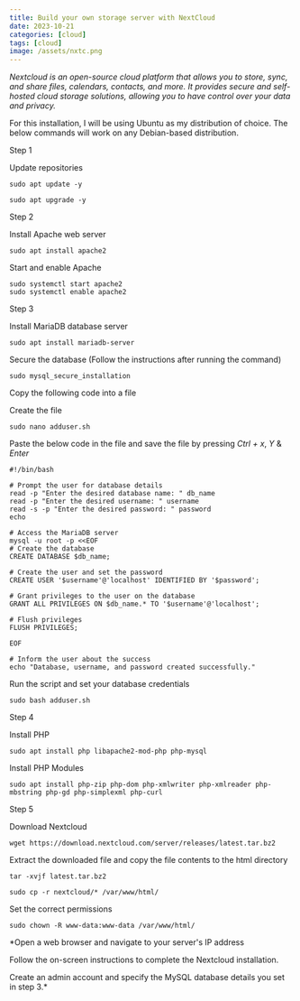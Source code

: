 ```yaml
---
title: Build your own storage server with NextCloud
date: 2023-10-21
categories: [cloud]
tags: [cloud]
image: /assets/nxtc.png
---
```


*Nextcloud is an open-source cloud platform that allows you to store, sync, and share files, calendars, contacts, and more. It provides secure and self-hosted cloud storage solutions, allowing you to have control over your data and privacy.*

For this installation, I will be using Ubuntu as my distribution of choice. 
The below commands will work on any Debian-based distribution.

Step 1

Update repositories

```
sudo apt update -y
```

```
sudo apt upgrade -y
```


Step 2

Install Apache web server 

```
sudo apt install apache2
```

Start and enable Apache

```
sudo systemctl start apache2
sudo systemctl enable apache2
```

Step 3 

Install MariaDB database server 

```
sudo apt install mariadb-server
```

Secure the database (Follow the instructions after running the command)

```
sudo mysql_secure_installation
```

Copy the following code into a file 

Create the file

```
sudo nano adduser.sh
```

Paste the below code in the file and save the file by pressing *Ctrl + x*, *Y* & *Enter*

```
#!/bin/bash

# Prompt the user for database details
read -p "Enter the desired database name: " db_name
read -p "Enter the desired username: " username
read -s -p "Enter the desired password: " password
echo

# Access the MariaDB server
mysql -u root -p <<EOF
# Create the database
CREATE DATABASE $db_name;

# Create the user and set the password
CREATE USER '$username'@'localhost' IDENTIFIED BY '$password';

# Grant privileges to the user on the database
GRANT ALL PRIVILEGES ON $db_name.* TO '$username'@'localhost';

# Flush privileges
FLUSH PRIVILEGES;

EOF

# Inform the user about the success
echo "Database, username, and password created successfully."
```

Run the script and set your database credentials 

```
sudo bash adduser.sh
```

Step 4

Install PHP

```
sudo apt install php libapache2-mod-php php-mysql
```

Install PHP Modules 

```
sudo apt install php-zip php-dom php-xmlwriter php-xmlreader php-mbstring php-gd php-simplexml php-curl
```

Step 5

Download Nextcloud

```
wget https://download.nextcloud.com/server/releases/latest.tar.bz2
```

Extract the downloaded file and copy the file contents to the html directory

```
tar -xvjf latest.tar.bz2
```

```
sudo cp -r nextcloud/* /var/www/html/
```

Set the correct permissions 

```
sudo chown -R www-data:www-data /var/www/html/
```

*Open a web browser and navigate to your server's IP address

Follow the on-screen instructions to complete the Nextcloud installation.

Create an admin account and specify the MySQL database details you set in step 3.*





